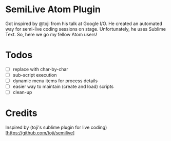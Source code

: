 # SemiLive Atom Plugin
Got inspired by @toji from his talk at Google I/O. He created an automated way for semi-live coding sessions on stage. Unfortunately, he uses Sublime Text. So, here we go my fellow Atom users!

# Todos
- [ ] replace with char-by-char
- [ ] sub-script execution
- [ ] dynamic menu items for process details
- [ ] easier way to maintain (create and load) scripts
- [ ] clean-up

# Credits
Inspired by (toji's sublime plugin for live coding)[https://github.com/toji/semilive]
